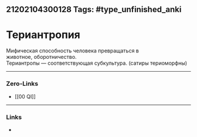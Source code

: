 21202104300128
Tags: #type_unfinished_anki
---
# Териантропия

  Мифическая способность человека превращаться в животное, оборотничество.<br>  Териантропы — соответствующая субкультура. (сатиры териоморфны)

---
### Zero-Links
- [[00 QI]]
---
### Links
-